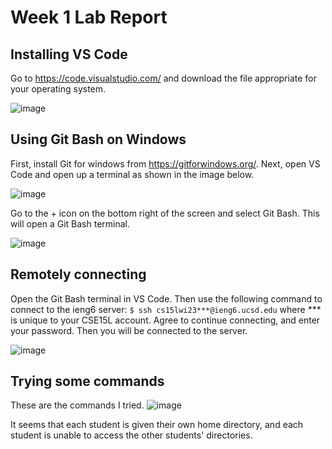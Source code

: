 # Week 1 Lab Report
## Installing VS Code
Go to https://code.visualstudio.com/ and download the file appropriate for your operating system.

![image](https://user-images.githubusercontent.com/122485081/211909937-fb38f784-9d34-4062-bda6-9337d152b361.png)

## Using Git Bash on Windows
First, install Git for windows from https://gitforwindows.org/.
Next, open VS Code and open up a terminal as shown in the image below.

![image](https://user-images.githubusercontent.com/122485081/211910261-0827dde6-0400-4291-90a5-3c70c60584b4.png)

Go to the + icon on the bottom right of the screen and select Git Bash.
This will open a Git Bash terminal.

![image](https://user-images.githubusercontent.com/122485081/211910881-6e72a634-8807-4632-8483-3cab30495b58.png)

## Remotely connecting
Open the Git Bash terminal in VS Code. Then use the following command to connect to the ieng6 server:
`$ ssh cs15lwi23***@ieng6.ucsd.edu` where *** is unique to your CSE15L account.
Agree to continue connecting, and enter your password. Then you will be connected to the server.

![image](https://user-images.githubusercontent.com/122485081/211911943-a1ffee11-c86f-4cdd-a44b-8e03dc39e878.png)

## Trying some commands
These are the commands I tried.
![image](https://user-images.githubusercontent.com/122485081/211912119-f7d5fb1d-535b-4761-9125-3a62e6aeb5c5.png)

It seems that each student is given their own home directory, and each student is unable to access the other students' directories.
